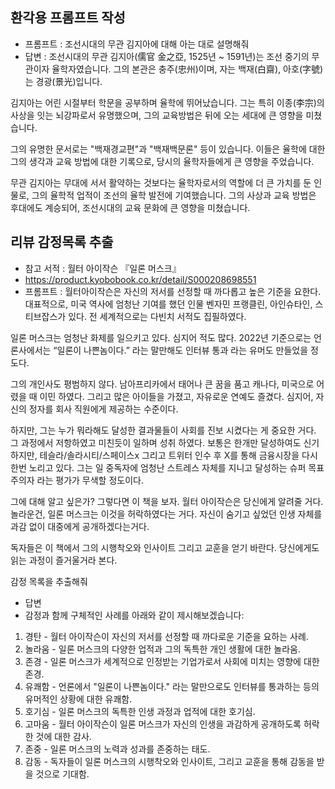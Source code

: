 ## 환각용 프롬프트 작성
- 프롬프트 : 조선시대의 무관 김지아에 대해 아는 대로 설명해줘
- 답변 : 조선시대의 무관 김지아(儒官 金之亞, 1525년 ~ 1591년)는 조선 중기의 무관이자 율학자였습니다. 그의 본관은 충주(忠州)이며, 자는 백재(白齋), 아호(字號)는 경광(景光)입니다.

김지아는 어린 시절부터 학문을 공부하며 율학에 뛰어났습니다. 그는 특히 이종(李宗)의 사상을 잇는 뇌강파로서 유명했으며, 그의 교육방법은 뒤에 오는 세대에 큰 영향을 미쳤습니다.

그의 유명한 문서로는 "백재경교편"과 "백재백문론" 등이 있습니다. 이들은 율학에 대한 그의 생각과 교육 방법에 대한 기록으로, 당시의 율학자들에게 큰 영향을 주었습니다.

무관 김지아는 무대에 서서 활약하는 것보다는 율학자로서의 역할에 더 큰 가치를 둔 인물로, 그의 율학적 업적이 조선의 율학 발전에 기여했습니다. 그의 사상과 교육 방법은 후대에도 계승되어, 조선시대의 교육 문화에 큰 영향을 미쳤습니다.

## 리뷰 감정목록 추출
- 참고 서적 : 월터 아이작슨 『일론 머스크』
- https://product.kyobobook.co.kr/detail/S000208698551
- 프롬프트 : 
월터아이작슨은 자신의 저서를 선정할 때 까다롭고 높은 기준을 요한다.
대표적으로, 미국 역사에 엄청난 기여를 했던 인물 벤자민 프랭클린,
아인슈타인, 스티브잡스가 있다. 전 세계적으로는 다빈치 서적도 집필하였다.

일론 머스크는 엄청난 화제를 일으키고 있다.
심지어 적도 많다. 2022년 기준으로는 언론사에서는 “일론이 나쁜놈이다.” 라는 말만해도 인터뷰 통과 라는 유머도 만들었을 정도다.

그의 개인사도 평범하지 않다.
남아프리카에서 태어나 큰 꿈을 품고 캐나다, 미국으로 어렸을 때 이민 하였다. 그리고 많은 아이들을 가졌고, 자유로운 연예도 즐겼다.
심지어, 자신의 정자를 회사 직원에게 제공하는 수준이다.

하지만, 그는 누가 뭐라해도 달성한 결과물들이 사회를 진보 시켰다는 게 중요한 거다.
그 과정에서 저항하였고 미친듯이 일하며 성취 하였다.
보통은 한개만 달성하여도 신기하지만, 테슬라/솔라시티/스페이스x 그리고 트위터 인수 후 X를 통해 금융시장을 다시한번 노리고 있다.
그는 일 중독자에 엄청난 스트레스 자체를 지니고 달성하는 슈퍼 목표주의자 라는 평가가 무색할 정도이다.

그에 대해 알고 싶은가?
그렇다면 이 책을 보자. 월터 아이작슨은 당신에게 알려줄 거다.
놀라운건, 일론 머스크는 이것을 허락하였다는 거다.
자신이 숨기고 싶었던 인생 자체를 과감 없이 대중에게 공개하겠다는거다.

독자들은 이 책에서 그의 시행착오와 인사이트 그리고 교훈을 얻기 바란다.
당신에게도 읽는 과정이 즐거울거라 본다.

감정 목록을 추출해줘

- 답변
- 감정과 함께 구체적인 사례를 아래와 같이 제시해보겠습니다:

1. 경탄 - 월터 아이작슨이 자신의 저서를 선정할 때 까다로운 기준을 요하는 사례.
2. 놀라움 - 일론 머스크의 다양한 업적과 그의 독특한 개인 생활에 대한 놀라움.
3. 존경 - 일론 머스크가 세계적으로 인정받는 기업가로서 사회에 미치는 영향에 대한 존경.
4. 유쾌함 - 언론에서 "일론이 나쁜놈이다." 라는 말만으로도 인터뷰를 통과하는 등의 유머적인 상황에 대한 유쾌함.
5. 호기심 - 일론 머스크의 독특한 인생 과정과 업적에 대한 호기심.
6. 고마움 - 월터 아이작슨이 일론 머스크가 자신의 인생을 과감하게 공개하도록 허락한 것에 대한 감사.
7. 존중 - 일론 머스크의 노력과 성과를 존중하는 태도.
8. 감동 - 독자들이 일론 머스크의 시행착오와 인사이트, 그리고 교훈을 통해 감동을 받을 것으로 기대함.
